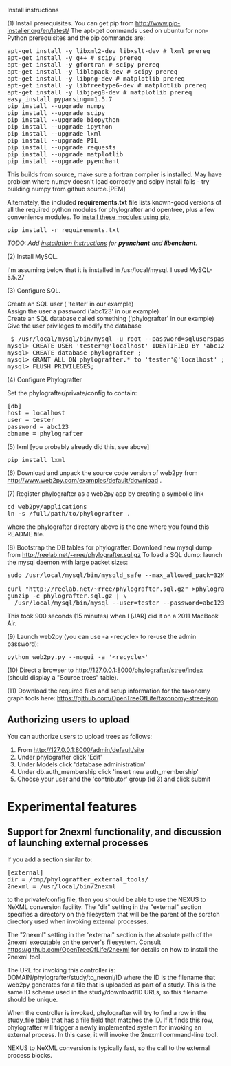 Install instructions

(1) Install prerequisites. You can get pip from http://www.pip-installer.org/en/latest/  The apt-get commands used on ubuntu for non-Python
prerequisites and the pip commands are:

<pre>
apt-get install -y libxml2-dev libxslt-dev # lxml prereq
apt-get install -y g++ # scipy prereq
apt-get install -y gfortran # scipy prereq
apt-get install -y liblapack-dev # scipy prereq
apt-get install -y libpng-dev # matplotlib prereq
apt-get install -y libfreetype6-dev # matplotlib prereq
apt-get install -y libjpeg8-dev # matplotlib prereq
easy_install pyparsing==1.5.7
pip install --upgrade numpy
pip install --upgrade scipy
pip install --upgrade biopython
pip install --upgrade ipython
pip install --upgrade lxml
pip install --upgrade PIL
pip install --upgrade requests
pip install --upgrade matplotlib
pip install --upgrade pyenchant
</pre>
This builds from source, make sure a fortran compiler is installed.  May have problem where numpy doesn't load correctly and scipy install fails - try building numpy from github source.[PEM]

Alternately, the included **requirements.txt** file lists known-good versions of all the
required python modules for phylografter and opentree, plus a few convenience
modules. To [install these modules using pip](http://www.pip-installer.org/en/latest/cookbook.html#requirements-files),

<pre>
pip install -r requirements.txt
</pre>

_TODO: Add [installation instructions](http://pythonhosted.org/pyenchant/tutorial.html#installing-pyenchant) for **pyenchant** and **libenchant**._

(2) Install MySQL.

I'm assuming below that it is installed in /usr/local/mysql.
I used MySQL-5.5.27

(3) Configure SQL.

Create an SQL user ( 'tester' in our example) <br/>
Assign the user a password ('abc123' in our example) <br/>
Create an SQL database called something ('phylografter' in our example) <br/>
Give the user privileges to modify the database

<pre>
 $ /usr/local/mysql/bin/mysql -u root --password=sqluserspassword
mysql> CREATE USER 'tester'@'localhost' IDENTIFIED BY 'abc123' ;
mysql> CREATE database phylografter ;
mysql> GRANT ALL ON phylografter.* to 'tester'@'localhost' ;
mysql> FLUSH PRIVILEGES;
</pre>

(4) Configure Phylografter

Set the phylografter/private/config to contain:

<pre>
[db]
host = localhost
user = tester
password = abc123
dbname = phylografter
</pre>

(5) lxml  [you probably already did this, see above]

<pre>
pip install lxml
</pre>

(6) Download and unpack the source code version of web2py from
http://www.web2py.com/examples/default/download .


(7) Register phylografter as a web2py app by creating a symbolic link

<pre>
cd web2py/applications
ln -s /full/path/to/phylografter .
</pre>

where the phylografter directory above is the one where you found this
README file.


(8) Bootstrap the DB tables for phylografter. Download new mysql dump from
http://reelab.net/~rree/phylografter.sql.gz
To load a SQL dump: launch the mysql daemon with large packet sizes:

<pre>
sudo /usr/local/mysql/bin/mysqld_safe --max_allowed_pack=32M

curl "http://reelab.net/~rree/phylografter.sql.gz" >phylografter.sql.gz
gunzip -c phylografter.sql.gz | \
  /usr/local/mysql/bin/mysql --user=tester --password=abc123 --max_allowed_packet=300M --connect_timeout=6000 phylografter
</pre>

This took 900 seconds (15 minutes) when I [JAR] did it on a 2011 MacBook Air.


(9) Launch web2py (you can use -a &lt;recycle&gt; to re-use the admin password):

<pre>
python web2py.py --nogui -a '&lt;recycle&gt;'
</pre>


(10) Direct a browser to http://127.0.0.1:8000/phylografter/stree/index
(should display a "Source trees" table).

(11) Download the required files and setup information for the taxonomy graph tools here: https://github.com/OpenTreeOfLife/taxonomy-stree-json


Authorizing users to upload
--------------

You can authorize users to upload trees as follows:

1. From http://127.0.0.1:8000/admin/default/site
1. Under phylografter click 'Edit'
1. Under Models click 'database administration'
1. Under db.auth\_membership click 'insert new auth\_membership'
1. Choose your user and the 'contributor' group (id 3) and click submit


Experimental features
=====================

Support for 2nexml functionality, and discussion of launching external processes
---------------
If you add a section similar to:

<pre>
[external]
dir = /tmp/phylografter_external_tools/
2nexml = /usr/local/bin/2nexml
</pre>

to the private/config file, then you should be able to use the NEXUS to NeXML
conversion facility. The "dir" setting in the "external" section
specifies a directory on the filesystem that will be the parent of the scratch
directory used when invoking external processes.

The "2nexml" setting in the "external" section is the absolute path of the 2nexml
executable on the server's filesystem. Consult https://github.com/OpenTreeOfLife/2nexml
for details on how to install the 2nexml tool.

The URL for invoking this controller is:
DOMAIN/phylografter/study/to_nexml/ID
where the ID is the filename that web2py generates for a file that is uploaded
as part of a study. This is the same ID scheme used in the study/download/ID
URLs, so this filename should be unique.

When the controller is invoked, phylografter will try to find a row in the
study_file table that has a file field that matches the ID.  If it finds this row,
phylografter will trigger a newly implemented system for invoking an external process.
 In this case, it will invoke the 2nexml command-line tool.


NEXUS to NeXML conversion is typically fast, so the call to the external process
blocks.
